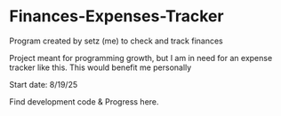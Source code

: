 # Finances-Expenses-Tracker

Program created by setz (me) to check and track finances

Project meant for programming growth, but I am in need for an expense tracker like this. This would benefit me personally

Start date: 8/19/25

Find development code & Progress here.

